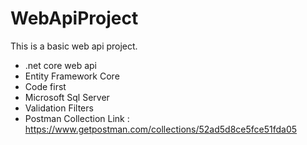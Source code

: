 # WebApiProject
This is a basic web api project.
- .net core web api
- Entity Framework Core
- Code first
- Microsoft Sql Server
- Validation Filters
- Postman Collection Link : https://www.getpostman.com/collections/52ad5d8ce5fce51fda05
